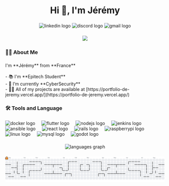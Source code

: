 ###

<h1 align="center">Hi 👋, I'm Jérémy</h1>

###

<div align="center">
  <img src="https://img.shields.io/static/v1?message=LinkedIn&logo=linkedin&label=&color=0077B5&logoColor=white&labelColor=&style=for-the-badge" height="25" alt="linkedin logo"  />
  <img src="https://img.shields.io/static/v1?message=Discord&logo=discord&label=&color=7289DA&logoColor=white&labelColor=&style=for-the-badge" height="25" alt="discord logo"  />
  <img src="https://img.shields.io/static/v1?message=Gmail&logo=gmail&label=&color=D14836&logoColor=white&labelColor=&style=for-the-badge" height="25" alt="gmail logo"  />
</div>

###

<div align="center">
  <img src="https://visitor-badge.laobi.icu/badge?page_id=jeremyarmijo.jeremyarmijo&left_color=black&right_color=blue"  />
</div>

###

<h3 align="left">👩‍💻  About Me</h3>

###

<p align="left">I'm **Jérémy** from **France**<br><br>- 📚 I'm **Epitech Student**<br>- 🌱 I’m currently **CyberSecurity**<br>- 👨‍💻 All of my projects are available at [https://portfolio-de-jeremy.vercel.app/](https://portfolio-de-jeremy.vercel.app/)</p>

###

<h3 align="left">🛠 Tools and Language</h3>

###

<div align="left">
  <img src="https://skillicons.dev/icons?i=docker" height="40" alt="docker logo"  />
  <img width="12" />
  <img src="https://skillicons.dev/icons?i=flutter" height="40" alt="flutter logo"  />
  <img width="12" />
  <img src="https://skillicons.dev/icons?i=nodejs" height="40" alt="nodejs logo"  />
  <img width="12" />
  <img src="https://skillicons.dev/icons?i=jenkins" height="40" alt="jenkins logo"  />
  <img width="12" />
  <img src="https://skillicons.dev/icons?i=ansible" height="40" alt="ansible logo"  />
  <img width="12" />
  <img src="https://skillicons.dev/icons?i=react" height="40" alt="react logo"  />
  <img width="12" />
  <img src="https://skillicons.dev/icons?i=rails" height="40" alt="rails logo"  />
  <img width="12" />
  <img src="https://skillicons.dev/icons?i=raspberrypi" height="40" alt="raspberrypi logo"  />
  <img width="12" />
  <img src="https://skillicons.dev/icons?i=linux" height="40" alt="linux logo"  />
  <img width="12" />
  <img src="https://skillicons.dev/icons?i=mysql" height="40" alt="mysql logo"  />
  <img width="12" />
  <img src="https://skillicons.dev/icons?i=godot" height="40" alt="godot logo"  />
</div>

###

<div align="center">
  <img src="https://github-readme-stats.vercel.app/api/top-langs?username=jeremyarmijo&locale=en&hide_title=false&layout=compact&card_width=320&langs_count=6&theme=github_dark&hide_border=false&order=2" height="150" alt="languages graph"  />
</div>

###

<picture>
  <source media="(prefers-color-scheme: dark)" srcset="https://raw.githubusercontent.com/jeremyarmijo/jeremyarmijo/output/pacman-contribution-graph-dark.svg">
  <source media="(prefers-color-scheme: light)" srcset="https://raw.githubusercontent.com/jeremyarmijo/jeremyarmijo/output/pacman-contribution-graph.svg">
  <img alt="pacman contribution graph" src="https://raw.githubusercontent.com/jeremyarmijo/jeremyarmijo/output/pacman-contribution-graph.svg">
</picture>

###